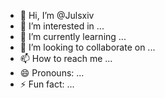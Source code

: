 - 👋 Hi, I’m @Julsxiv
- 👀 I’m interested in ...
- 🌱 I’m currently learning ...
- 💞️ I’m looking to collaborate on ...
- 📫 How to reach me ...
- 😄 Pronouns: ...
- ⚡ Fun fact: ...

<!---
Julsxiv/Julsxiv is a ✨ special ✨ repository because its `README.md` (this file) appears on your GitHub profile.
You can click the Preview link to take a look at your changes.
--->
